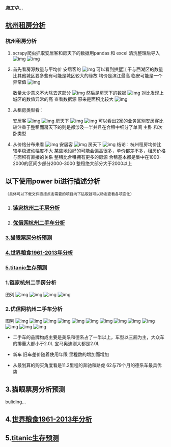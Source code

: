 ##### 施工中...
## [杭州租房分析](#杭州租房分析)
### 杭州租房分析
1. scrapy爬虫抓取安居客和房天下的数据用pandas 和 excel 清洗整理后导入
![img](.//img//fang1.png) 
![img](.//img//fang2.png)

2. 首先看房源数量与平均价
    安居客的
    ![img](.//img//fang3.png)
    可以看到拱墅江干与西湖区的数量比其他城区要多些有可能是城区较大的缘故 均价是滨江最高 临安可能是一个异常值
    ![img](.//img//fang4.png) 
    
    数量太少意义不大除去这部分
    ![img](.//img//fang5.png) 
    然后是房天下的数据
    ![img](.//img//fang6.png)
    对比发现上城区的数值异常的高
    查看数据源 原来是面积比较大
    ![img](.//img//fang7.png)

3. 从租房类型看：

    安居客
    ![img](.//img//fang8.png)
    ![img](.//img//fang11.png)
    房天下
    ![img](.//img//fang9.png)
    ![img](.//img//fang12.png)
    可以看出2家的业务区别安居客比较注重于整租而房天下的则是都涉及一半并且在合租中细分了单间 主卧 和次卧类型
4. 从价格分布来看
![img](.//img//fang10.png)
安居客
![img](.//img//fang13.png)
房天下
![img](.//img//fang14.png)
结论：杭州租房均价比较平稳波动幅度不大 某些地段好的可能会偏高很多，单价都差不多，租房价格与面积有直接的关系
整租比合租拥有更多的房源
合租基本都是集中在1000-2000的区间少部分2000-3000
整租绝大部分大于2000以上
## 以下使用power bi进行描述分析
    （具体可以下载文件直接点击需要的项目向下钻取就可以动态查看各项变化） 
1. ### [链家杭州二手房分析](#1.链家杭州二手房分析)
2. ### [优信网杭州二手车分析](#2.优信网杭州二手车分析)
### [3.猫眼票房分析预测](#3.猫眼票房分析预测)
### [4.世界粮食1961-2013年分析](#4.[世界粮食1961-2013年分析])
### [5.titanic生存预测](#5.[titanic生存预测])
### 1.链家杭州二手房分析
图列
![img](./img/h1.png)
![img](./img/h2.png)
![img](./img/h3.png)
![img](./img/h4.png)
### 2.优信网杭州二手车分析
图列
![img](.//img//car1.png)
![img](.//img//car2.png)
![img](.//img//car3.png)
![img](.//img//car4.png)
![img](.//img//car5.png)
![img](.//img//car6.png)
![img](.//img//car7.png)
![img](.//img//car8.png)
![img](.//img//car9.png)
![img](.//img//car10.png)
![img](.//img//car11.png)
![img](.//img//car12.png)
![img](.//img//car13.png)
+ 二手车的品牌构成主要是美系和德系占了一半以上，车型以三厢为主，大众车的排量大都小于2.0L 宝马奥迪则大都是2.0L

+ 新车 旧车差价随着使用年限 里程数的增加而增加
+ 从最划算的购买角度看是11.2里程的奔驰和路虎 62与79个月的德系车最具优势

## 3.猫眼票房分析预测
buliding...
## 4.[世界粮食1961-2013年分析](http://nbviewer.jupyter.org/github/Se9t/datasci/blob/master/datasci/fao_aly.ipynb)
## 5.[titanic生存预测](http://nbviewer.jupyter.org/github/Se9t/datasci/blob/master/datasci/titanic_pre.ipynb)